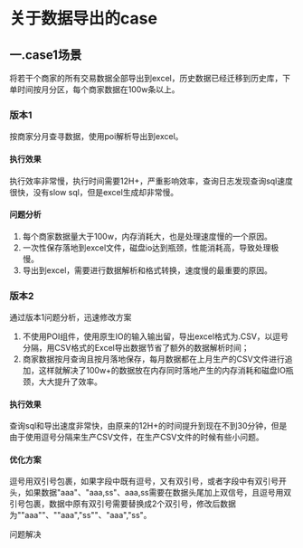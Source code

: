 # 关于数据导出的case

## 一.case1场景
 将若干个商家的所有交易数据全部导出到excel，历史数据已经迁移到历史库，下单时间按月分区，每个商家数据在100w条以上。
### 版本1
 按商家分月查寻数据，使用poi解析导出到excel。
 #### 执行效果
执行效率非常慢，执行时间需要12H+，严重影响效率，查询日志发现查询sql速度很快，没有slow sql，但是excel生成却非常慢。
#### 问题分析
1. 每个商家数据量大于100w，内存消耗大，也是处理速度慢的一个原因。
2. 一次性保存落地到excel文件，磁盘io达到瓶颈，性能消耗高，导致处理极慢。
3. 导出到excel，需要进行数据解析和格式转换，速度慢的最重要的原因。

### 版本2
通过版本1问题分析，迅速修改方案
1. 不使用POI组件，使用原生IO的输入输出留，导出excel格式为.CSV，以逗号分隔，用CSV格式的Excel导出数据节省了额外的数据解析时间；
2. 商家数据按月查询且按月落地保存，每月数据都在上月生产的CSV文件进行追加，这样就解决了100w+的数据放在内存同时落地产生的内存消耗和磁盘IO瓶颈，大大提升了效率。
#### 执行效果
查询sql和导出速度非常快，由原来的12H+的时间提升到现在不到30分钟，但是由于使用逗号分隔来生产CSV文件，在生产CSV文件的时候有些小问题。
#### 优化方案
逗号用双引号包裹，如果字段中既有逗号，又有双引号，或者字段中有双引号开头，如果数据"aaa"、"aaa,ss"、aaa,ss需要在数据头尾加上双信号，且逗号用双引号包裹，数据中原有双引号需要替换成2个双引号，修改后数据为""aaa""、""aaa","ss""、"aaa","ss"。

问题解决
